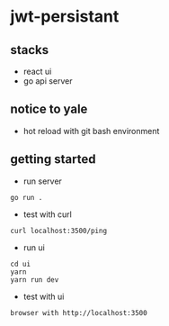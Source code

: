 # jwt-persistant

## stacks

- react ui
- go api server

## notice to yale

- hot reload with git bash environment

## getting started

- run server

```
go run .
```

- test with curl

```
curl localhost:3500/ping
```

- run ui

```
cd ui
yarn
yarn run dev
```

- test with ui

```
browser with http://localhost:3500
```
